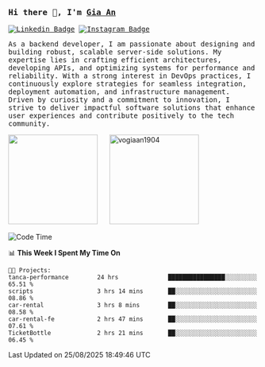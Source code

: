 ### <samp>Hi there 👋, I'm <a href="https://www.linkedin.com/in/vogiaan1904/" target="_blank">Gia An</a></samp>

<samp> [![Linkedin Badge](https://img.shields.io/badge/-LinkedIn-0e76a8?style=flat-square&logo=Linkedin&logoColor=white)](https://linkedin.com/in/vogiaan1904)
[![Instagram Badge](https://img.shields.io/badge/-Instagram-e4405f?style=flat-square&logo=Instagram&logoColor=white)](https://instagram.com/_.ja.ann_/) </samp> 

<samp>As a backend developer, I am passionate about designing and building robust, scalable server-side solutions. My expertise lies in crafting efficient architectures, developing APIs, and optimizing systems for performance and reliability. With a strong interest in DevOps practices, I continuously explore strategies for seamless integration, deployment automation, and infrastructure management. Driven by curiosity and a commitment to innovation, I strive to deliver impactful software solutions that enhance user experiences and contribute positively to the tech community.</samp>



<div>
  <img height="180em" src="https://github-readme-stats.vercel.app/api/top-langs/?username=vogiaan1904&show_icons=true&hide_border=true&layout=compact&langs_count=10&theme=transparent&include_orgs=true"/>
  &nbsp;&nbsp;&nbsp;&nbsp;
  <img height="180em" src="https://github-readme-stats.vercel.app/api?username=vogiaan1904&show_icons=true&hide_border=true&&count_private=true&include_all_commits=true&theme=transparent&locale=en" alt="vogiaan1904" />
</div>






<!--START_SECTION:waka-->
![Code Time](http://img.shields.io/badge/Code%20Time-1%2C361%20hrs%2027%20mins-blue)

📊 **This Week I Spent My Time On** 

```text
🐱‍💻 Projects: 
tanca-performance        24 hrs              ████████████████░░░░░░░░░   65.51 % 
scripts                  3 hrs 14 mins       ██░░░░░░░░░░░░░░░░░░░░░░░   08.86 % 
car-rental               3 hrs 8 mins        ██░░░░░░░░░░░░░░░░░░░░░░░   08.58 % 
car-rental-fe            2 hrs 47 mins       ██░░░░░░░░░░░░░░░░░░░░░░░   07.61 % 
TicketBottle             2 hrs 21 mins       ██░░░░░░░░░░░░░░░░░░░░░░░   06.45 % 
```


 Last Updated on 25/08/2025 18:49:46 UTC
<!--END_SECTION:waka-->
